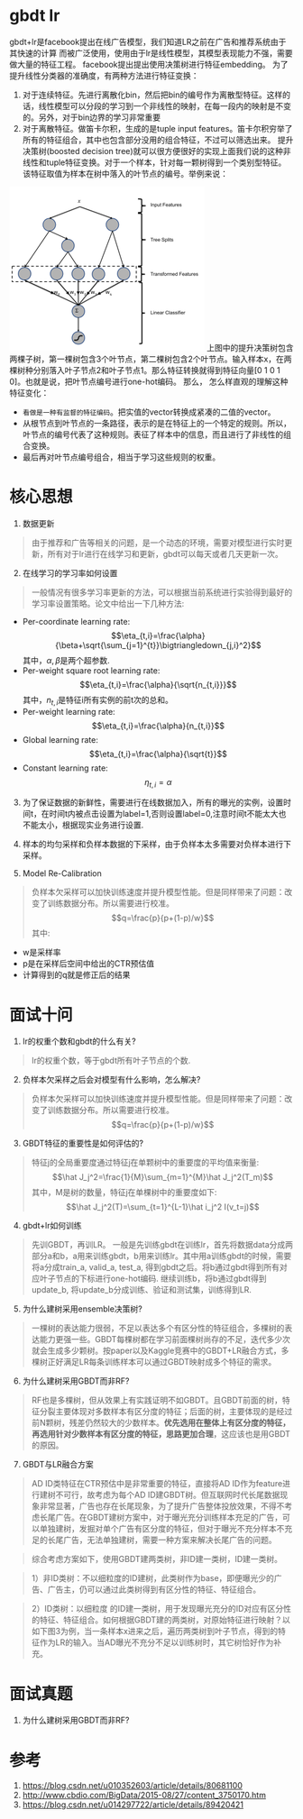 
# gbdt lr

gbdt+lr是facebook提出在线广告模型，我们知道LR之前在广告和推荐系统由于其快速的计算
而被广泛使用，使用由于lr是线性模型，其模型表现能力不强，需要做大量的特征工程。
facebook提出提出使用决策树进行特征embedding。
为了提升线性分类器的准确度，有两种方法进行特征变换：

1. 对于连续特征。先进行离散化bin，然后把bin的编号作为离散型特征。这样的话，线性模型可以分段的学习到一个非线性的映射，在每一段内的映射是不变的。另外，对于bin边界的学习非常重要
2. 对于离散特征。做笛卡尔积，生成的是tuple input features。笛卡尔积穷举了所有的特征组合，其中也包含部分没用的组合特征，不过可以筛选出来。
提升决策树(boosted decision tree)就可以很方便很好的实现上面我们说的这种非线性和tuple特征变换。对于一个样本，针对每一颗树得到一个类别型特征。该特征取值为样本在树中落入的叶节点的编号。举例来说：
<img src="/assert/gbdt-lr.png"/>
上图中的提升决策树包含两棵子树，第一棵树包含3个叶节点，第二棵树包含2个叶节点。输入样本x，在两棵树种分别落入叶子节点2和叶子节点1。那么特征转换就得到特征向量[0 1 0 1 0]。也就是说，把叶节点编号进行one-hot编码。
那么， 怎么样直观的理解这种特征变化：

+ `看做是一种有监督的特征编码`。把实值的vector转换成紧凑的二值的vector。
+ 从根节点到叶节点的一条路径，表示的是在特征上的一个特定的规则。所以，叶节点的编号代表了这种规则。表征了样本中的信息，而且进行了非线性的组合变换。
+ 最后再对叶节点编号组合，相当于学习这些规则的权重。

# 核心思想
1. 数据更新
> 由于推荐和广告等相关的问题，是一个动态的环境，需要对模型进行实时更新，所有对于lr进行在线学习和更新，gbdt可以每天或者几天更新一次。
2. 在线学习的学习率如何设置
> 一般情况有很多学习率更新的方法，可以根据当前系统进行实验得到最好的学习率设置策略。论文中给出一下几种方法:
+ Per-coordinate learning rate:
$$\eta_{t,i}=\frac{\alpha}{\beta+\sqrt{\sum_{j=1}^{t}}\bigtriangledown_{j,i}^2}$$
其中，$\alpha, \beta$是两个超参数.
+ Per-weight square root learning rate:
$$\eta_{t,i}=\frac{\alpha}{\sqrt{n_{t,i}}}$$
其中，$n_{t,i}$是特征i所有实例的前t次的总和。
+ Per-weight learning rate:
$$\eta_{t,i}=\frac{\alpha}{n_{t,i}}$$
+ Global learning rate:
$$\eta_{t,i}=\frac{\alpha}{\sqrt{t}}$$
+ Constant learning rate:
$$\eta_{t,i}=\alpha$$
3. 为了保证数据的新鲜性，需要进行在线数据加入，所有的曝光的实例，设置时间t，在时间t内被点击设置为label=1,否则设置label=0,注意时间t不能太大也不能太小，根据现实业务进行设置.

4. 样本的均匀采样和负样本数据的下采样，由于负样本太多需要对负样本进行下采样。

5. Model Re-Calibration
> 负样本欠采样可以加快训练速度并提升模型性能。但是同样带来了问题：改变了训练数据分布。所以需要进行校准。 
$$q=\frac{p}{p+(1-p)/w}$$
其中:
+ w是采样率
+ p是在采样后空间中给出的CTR预估值
+ 计算得到的q就是修正后的结果

# 面试十问
1. lr的权重个数和gbdt的什么有关?
> lr的权重个数，等于gbdt所有叶子节点的个数.

2. 负样本欠采样之后会对模型有什么影响，怎么解决?
> 负样本欠采样可以加快训练速度并提升模型性能。但是同样带来了问题：改变了训练数据分布。所以需要进行校准。 
> $$q=\frac{p}{p+(1-p)/w}$$

3. GBDT特征的重要性是如何评估的? 
> 特征j的全局重要度通过特征j在单颗树中的重要度的平均值来衡量:  
> $$\hat J_j^2=\frac{1}{M}\sum_{m=1}^{M}\hat J_j^2(T_m)$$
> 其中，M是树的数量，特征j在单棵树中的重要度如下:
> $$\hat J_j^2(T)=\sum_{t=1}^{L-1}\hat i_j^2 I(v_t=j)$$

4. gbdt+lr如何训练
> 先训GBDT，再训LR。
> 一般是先训练gbdt在训练lr，首先将数据data分成两部分a和b，a用来训练gbdt，b用来训练lr。其中用a训练gbdt的时候，需要将a分成train_a, valid_a, test_a, 得到gbdt之后。将b通过gbdt得到所有对应叶子节点的下标进行one-hot编码.
> 继续训练b，将b通过gbdt得到update_b, 将update_b分成训练、验证和测试集，训练得到LR.

5. 为什么建树采用ensemble决策树?
> 一棵树的表达能力很弱，不足以表达多个有区分性的特征组合，多棵树的表达能力更强一些。GBDT每棵树都在学习前面棵树尚存的不足，迭代多少次就会生成多少颗树。按paper以及Kaggle竞赛中的GBDT+LR融合方式，多棵树正好满足LR每条训练样本可以通过GBDT映射成多个特征的需求。

6. 为什么建树采用GBDT而非RF?
> RF也是多棵树，但从效果上有实践证明不如GBDT。且GBDT前面的树，特征分裂主要体现对多数样本有区分度的特征；后面的树，主要体现的是经过前N颗树，残差仍然较大的少数样本。**优先选用在整体上有区分度的特征，再选用针对少数样本有区分度的特征，思路更加合理**，这应该也是用GBDT的原因。

7. GBDT与LR融合方案
> AD ID类特征在CTR预估中是非常重要的特征，直接将AD ID作为feature进行建树不可行，故考虑为每个AD ID建GBDT树。但互联网时代长尾数据现象非常显著，广告也存在长尾现象，为了提升广告整体投放效果，不得不考虑长尾广告。在GBDT建树方案中，对于曝光充分训练样本充足的广告，可以单独建树，发掘对单个广告有区分度的特征，但对于曝光不充分样本不充足的长尾广告，无法单独建树，需要一种方案来解决长尾广告的问题。

> 综合考虑方案如下，使用GBDT建两类树，非ID建一类树，ID建一类树。

> 1）非ID类树：不以细粒度的ID建树，此类树作为base，即便曝光少的广告、广告主，仍可以通过此类树得到有区分性的特征、特征组合。

> 2）ID类树：以细粒度 的ID建一类树，用于发现曝光充分的ID对应有区分性的特征、特征组合。如何根据GBDT建的两类树，对原始特征进行映射？以如下图3为例，当一条样本x进来之后，遍历两类树到叶子节点，得到的特征作为LR的输入。当AD曝光不充分不足以训练树时，其它树恰好作为补充。


# 面试真题 
1. 为什么建树采用GBDT而非RF?

# 参考
1. https://blog.csdn.net/u010352603/article/details/80681100
2. http://www.cbdio.com/BigData/2015-08/27/content_3750170.htm
3. https://blog.csdn.net/u014297722/article/details/89420421